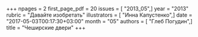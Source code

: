 +++
npages = 2
first_page_pdf = 20
issues = [ "2013_05",]
year = "2013"
rubric = "Давайте изобретать"
illustrators = [ "Инна Капустенко",]
date = "2017-05-03T00:17:30+03:00"
month = "05"
authors = [ "Глеб Погудин",]
title = "Чеширские двери"
+++
